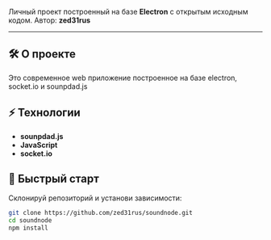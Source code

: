 Личный проект построенный на базе **Electron** с открытым исходным кодом.
Автор: **zed31rus**  

---

## 🛠 О проекте

Это современное web приложение построенное на базе electron, socket.io и sounpdad.js

## ⚡ Технологии
  
- **sounpdad.js**  
- **JavaScript**  
- **socket.io**

## 🚀 Быстрый старт

Склонируй репозиторий и установи зависимости:

```bash
git clone https://github.com/zed31rus/soundnode.git
cd soundnode
npm install
